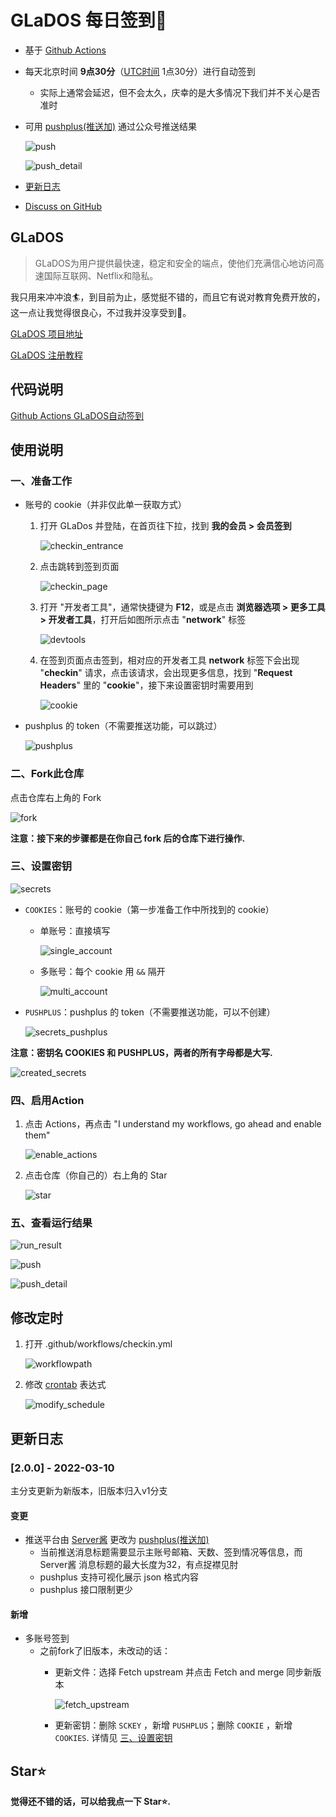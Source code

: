 # GLaDOS 每日签到💮

- 基于 [Github Actions](https://github.com/features/actions)
- 每天北京时间 **9点30分**（[UTC时间](https://datetime360.com/cn/utc-beijing-time/) 1点30分）进行自动签到
  - 实际上通常会延迟，但不会太久，庆幸的是大多情况下我们并不关心是否准时
- 可用 [pushplus(推送加)](https://www.pushplus.plus/) 通过公众号推送结果

  ![push](imgs/push.png)

  ![push_detail](imgs/push_detail.png)

- [更新日志](#更新日志)

- [Discuss on GitHub](https://github.com/DullSword/GLaDOS-CheckIn/discussions)

## GLaDOS

>GLaDOS为用户提供最快速，稳定和安全的端点，使他们充满信心地访问高速国际互联网、Netflix和隐私。

我只用来冲冲浪🏄，到目前为止，感觉挺不错的，而且它有说对教育免费开放的，这一点让我觉得很良心，不过我并没享受到🍋。

[GLaDOS 项目地址](https://github.com/glados-network/GLaDOS)

[GLaDOS 注册教程](https://dullsword.github.io/2020/11/26/GLaDOS-%E6%B3%A8%E5%86%8C%E6%95%99%E7%A8%8B/)

## 代码说明

[Github Actions GLaDOS自动签到](https://dullsword.github.io/2020/11/20/Github-Actions-GLaDOS%E8%87%AA%E5%8A%A8%E7%AD%BE%E5%88%B0/)

## 使用说明

### 一、准备工作

- 账号的 cookie（并非仅此单一获取方式）

  1. 打开 GLaDos 并登陆，在首页往下拉，找到 **我的会员 > 会员签到**

     ![checkin_entrance](imgs/checkin_entrance.png)

  2. 点击跳转到签到页面

     ![checkin_page](imgs/checkin_page.png)

  3. 打开 "开发者工具"，通常快捷键为 **F12**，或是点击 **浏览器选项 > 更多工具 > 开发者工具**，打开后如图所示点击 "**network**" 标签

     ![devtools](imgs/devtools.png)

  4. 在签到页面点击签到，相对应的开发者工具 **network** 标签下会出现 "**checkin**" 请求，点击该请求，会出现更多信息，找到 "**Request Headers**" 里的 "**cookie**"，接下来设置密钥时需要用到

     ![cookie](imgs/cookie.png)

- pushplus 的 token（不需要推送功能，可以跳过）

  ![pushplus](imgs/pushplus.png)

### 二、Fork此仓库

点击仓库右上角的 Fork

![fork](imgs/fork.png)

**注意：接下来的步骤都是在你自己 fork 后的仓库下进行操作.**

### 三、设置密钥

![secrets](imgs/secrets.png)

- `COOKIES`：账号的 cookie（第一步准备工作中所找到的 cookie）
  - 单账号：直接填写

    ![single_account](imgs/secrets_single_account.png)

  - 多账号：每个 cookie 用 `&&` 隔开

    ![multi_account](imgs/secrets_multi_account.png)

- `PUSHPLUS`：pushplus 的 token（不需要推送功能，可以不创建）

  ![secrets_pushplus](imgs/secrets_pushplus.png)

**注意：密钥名 COOKIES 和 PUSHPLUS，两者的所有字母都是大写.**

![created_secrets](imgs/created_secrets.png)

### 四、启用Action

1. 点击 Actions，再点击 "I understand my workflows, go ahead and enable them"

   ![enable_actions](imgs/enable_actions.png)

2. 点击仓库（你自己的）右上角的 Star

   ![star](imgs/star.jpg)

### 五、查看运行结果

![run_result](imgs/run_result.png)

![push](imgs/push.png)

![push_detail](imgs/push_detail.png)

## 修改定时

1. 打开 .github/workflows/checkin.yml

   ![workflowpath](imgs/workflowpath.png)

2. 修改 [crontab](https://zh.wikipedia.org/wiki/Cron) 表达式

   ![modify_schedule](imgs/modify_schedule.png)

## 更新日志

### [2.0.0] - 2022-03-10

主分支更新为新版本，旧版本归入v1分支

#### 变更

- 推送平台由 [Server酱](https://sc.ftqq.com/) 更改为 [pushplus(推送加)](https://www.pushplus.plus/)
  - 当前推送消息标题需要显示主账号邮箱、天数、签到情况等信息，而 Server酱 消息标题的最大长度为32，有点捉襟见肘
  - pushplus 支持可视化展示 json 格式内容
  - pushplus 接口限制更少

#### 新增

- 多账号签到
  - 之前fork了旧版本，未改动的话：
    - 更新文件：选择 Fetch upstream 并点击 Fetch and merge 同步新版本

      ![fetch_upstream](imgs/fetch_upstream.png)

    - 更新密钥：删除 `SCKEY` ，新增 `PUSHPLUS`；删除 `COOKIE` ，新增 `COOKIES`. 详情见 [三、设置密钥](#三设置密钥)

## Star⭐

**觉得还不错的话，可以给我点一下 Star⭐.**
